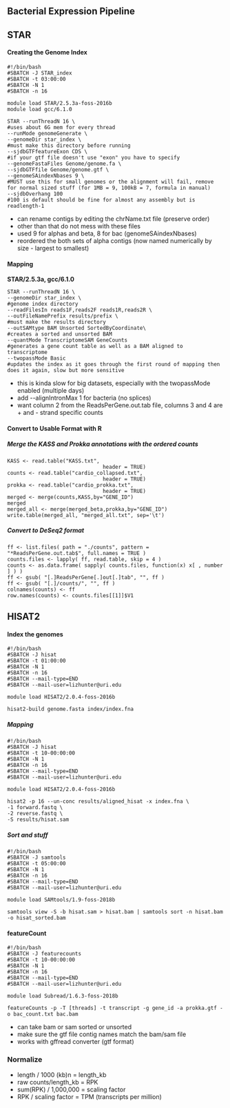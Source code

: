 ## Bacterial Expression Pipeline

## STAR

#### Creating the Genome Index
```
#!/bin/bash
#SBATCH -J STAR_index
#SBATCH -t 03:00:00
#SBATCH -N 1
#SBATCH -n 16

module load STAR/2.5.3a-foss-2016b
module load gcc/6.1.0

STAR --runThreadN 16 \
#uses about 6G mem for every thread
--runMode genomeGenerate \
--genomeDir star_index \
#must make this directory before running
--sjdbGTFfeatureExon CDS \
#if your gtf file doesn't use "exon" you have to specify
--genomeFastaFiles Genome/genome.fa \
--sjdbGTFfile Genome/genome.gtf \
--genomeSAindexNbases 9 \
#MUST use this for small genomes or the alignment will fail, remove for normal sized stuff (for 1MB = 9, 100kB = 7, formula in manual)
--sjdbOverhang 100
#100 is default should be fine for almost any assembly but is readlength-1
```

- can rename contigs by editing the chrName.txt file (preserve order)
- other than that do not mess with these files
- used 9 for alphas and beta, 8 for bac (genomeSAindexNbases)
- reordered the both sets of alpha contigs (now named numerically by size - largest to smallest)

#### Mapping

**STAR/2.5.3a, gcc/6.1.0**
```
STAR --runThreadN 16 \
--genomeDir star_index \
#genome index directory
--readFilesIn reads1F,reads2F reads1R,reads2R \
--outFileNamePrefix results/prefix \
#must make the results directory
--outSAMtype BAM Unsorted SortedByCoordinate\
#creates a sorted and unsorted BAM
--quantMode TranscriptomeSAM GeneCounts
#generates a gene count table as well as a BAM aligned to transcriptome
--twopassMode Basic
#updates the index as it goes through the first round of mapping then does it again, slow but more sensitive
```
- this is kinda slow for big datasets, especially with the twopassMode enabled (multiple days)
- add --alignIntronMax 1 for bacteria (no splices)
- want column 2 from the ReadsPerGene.out.tab file, columns 3 and 4 are + and - strand specific counts

#### Convert to Usable Format with R

##### Merge the KASS and Prokka annotations with the ordered counts

```
KASS <- read.table("KASS.txt",
                               header = TRUE)
counts <- read.table("cardio_collapsed.txt",
                               header = TRUE)
prokka <- read.table("cardio_prokka.txt",
                               header = TRUE)
merged <- merge(counts,KASS,by="GENE_ID")
merged
merged_all <- merge(merged_beta,prokka,by="GENE_ID")
write.table(merged_all, "merged_all.txt", sep='\t')
```

##### Convert to DeSeq2 format

```
ff <- list.files( path = "./counts", pattern = "*ReadsPerGene.out.tab$", full.names = TRUE )
counts.files <- lapply( ff, read.table, skip = 4 )
counts <- as.data.frame( sapply( counts.files, function(x) x[ , number ] ) )
ff <- gsub( "[.]ReadsPerGene[.]out[.]tab", "", ff )
ff <- gsub( "[.]/counts/", "", ff )
colnames(counts) <- ff
row.names(counts) <- counts.files[[1]]$V1
```

## HISAT2

#### Index the genomes
```
#!/bin/bash
#SBATCH -J hisat
#SBATCH -t 01:00:00
#SBATCH -N 1
#SBATCH -n 16
#SBATCH --mail-type=END
#SBATCH --mail-user=lizhunter@uri.edu

module load HISAT2/2.0.4-foss-2016b

hisat2-build genome.fasta index/index.fna
```
##### Mapping
```
#!/bin/bash
#SBATCH -J hisat
#SBATCH -t 10-00:00:00
#SBATCH -N 1
#SBATCH -n 16
#SBATCH --mail-type=END
#SBATCH --mail-user=lizhunter@uri.edu

module load HISAT2/2.0.4-foss-2016b

hisat2 -p 16 --un-conc results/aligned_hisat -x index.fna \
-1 forward.fastq \
-2 reverse.fastq \
-S results/hisat.sam
```

##### Sort and stuff
```
#!/bin/bash
#SBATCH -J samtools
#SBATCH -t 05:00:00
#SBATCH -N 1
#SBATCH -n 16
#SBATCH --mail-type=END
#SBATCH --mail-user=lizhunter@uri.edu

module load SAMtools/1.9-foss-2018b

samtools view -S -b hisat.sam > hisat.bam | samtools sort -n hisat.bam -o hisat_sorted.bam
```

#### featureCount
```
#!/bin/bash
#SBATCH -J featurecounts
#SBATCH -t 10-00:00:00
#SBATCH -N 1
#SBATCH -n 16
#SBATCH --mail-type=END
#SBATCH --mail-user=lizhunter@uri.edu

module load Subread/1.6.3-foss-2018b

featureCounts -p -T [threads] -t transcript -g gene_id -a prokka.gtf -o bac_count.txt bac.bam

```
- can take bam or sam sorted or unsorted
- make sure the gtf file contig names match the bam/sam file
- works with gffread converter (gtf format)

### Normalize
- length / 1000 (kb)n = length_kb
- raw counts/length_kb = RPK
- sum(RPK) / 1,000,000 = scaling factor
- RPK / scaling factor = TPM (transcripts per million)
